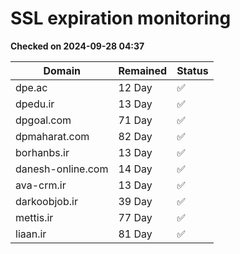 # SSL expiration monitoring

**Checked on 2024-09-28 04:37**

| Domain | Remained | Status       |
|--------|----------|--------------|
| dpe.ac     | 12 Day   | ✅ |
| dpedu.ir     | 13 Day   | ✅ |
| dpgoal.com     | 71 Day   | ✅ |
| dpmaharat.com     | 82 Day   | ✅ |
| borhanbs.ir     | 13 Day   | ✅ |
| danesh-online.com     | 14 Day   | ✅ |
| ava-crm.ir     | 13 Day   | ✅ |
| darkoobjob.ir     | 39 Day   | ✅ |
| mettis.ir     | 77 Day   | ✅ |
| liaan.ir     | 81 Day   | ✅ |
